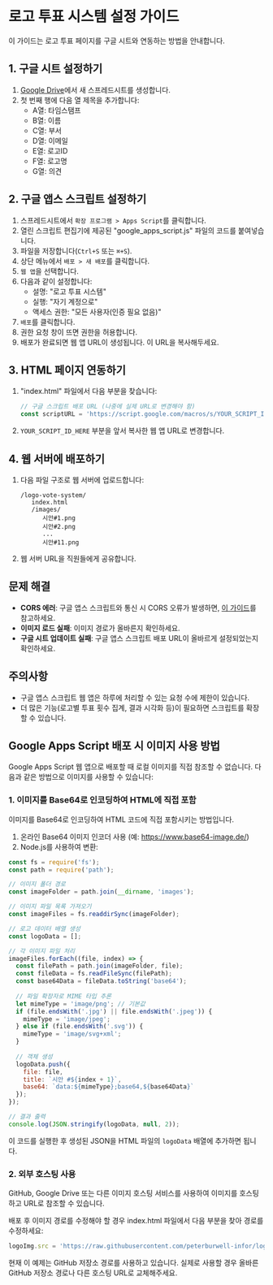 # 로고 투표 시스템 설정 가이드

이 가이드는 로고 투표 페이지를 구글 시트와 연동하는 방법을 안내합니다.

## 1. 구글 시트 설정하기

1. [Google Drive](https://drive.google.com)에서 새 스프레드시트를 생성합니다.
2. 첫 번째 행에 다음 열 제목을 추가합니다:
   - A열: 타임스탬프
   - B열: 이름
   - C열: 부서
   - D열: 이메일
   - E열: 로고ID
   - F열: 로고명
   - G열: 의견

## 2. 구글 앱스 스크립트 설정하기

1. 스프레드시트에서 `확장 프로그램 > Apps Script`를 클릭합니다.
2. 열린 스크립트 편집기에 제공된 "google_apps_script.js" 파일의 코드를 붙여넣습니다.
3. 파일을 저장합니다(`Ctrl+S` 또는 `⌘+S`).
4. 상단 메뉴에서 `배포 > 새 배포`를 클릭합니다.
5. `웹 앱`을 선택합니다.
6. 다음과 같이 설정합니다:
   - 설명: "로고 투표 시스템"
   - 실행: "자기 계정으로"
   - 액세스 권한: "모든 사용자(인증 필요 없음)"
7. `배포`를 클릭합니다.
8. 권한 요청 창이 뜨면 권한을 허용합니다.
9. 배포가 완료되면 웹 앱 URL이 생성됩니다. 이 URL을 복사해두세요.

## 3. HTML 페이지 연동하기

1. "index.html" 파일에서 다음 부분을 찾습니다:
   ```javascript
   // 구글 스크립트 배포 URL (나중에 실제 URL로 변경해야 함)
   const scriptURL = 'https://script.google.com/macros/s/YOUR_SCRIPT_ID_HERE/exec';
   ```

2. `YOUR_SCRIPT_ID_HERE` 부분을 앞서 복사한 웹 앱 URL로 변경합니다.

## 4. 웹 서버에 배포하기

1. 다음 파일 구조로 웹 서버에 업로드합니다:
   ```
   /logo-vote-system/
      index.html
      /images/
         시안#1.png
         시안#2.png
         ...
         시안#11.png
   ```

2. 웹 서버 URL을 직원들에게 공유합니다.

## 문제 해결

- **CORS 에러**: 구글 앱스 스크립트와 통신 시 CORS 오류가 발생하면, [이 가이드](https://developers.google.com/apps-script/guides/web#cors)를 참고하세요.
- **이미지 로드 실패**: 이미지 경로가 올바른지 확인하세요.
- **구글 시트 업데이트 실패**: 구글 앱스 스크립트 배포 URL이 올바르게 설정되었는지 확인하세요.

## 주의사항

- 구글 앱스 스크립트 웹 앱은 하루에 처리할 수 있는 요청 수에 제한이 있습니다.
- 더 많은 기능(로고별 투표 횟수 집계, 결과 시각화 등)이 필요하면 스크립트를 확장할 수 있습니다.

## Google Apps Script 배포 시 이미지 사용 방법

Google Apps Script 웹 앱으로 배포할 때 로컬 이미지를 직접 참조할 수 없습니다. 다음과 같은 방법으로 이미지를 사용할 수 있습니다:

### 1. 이미지를 Base64로 인코딩하여 HTML에 직접 포함

이미지를 Base64로 인코딩하여 HTML 코드에 직접 포함시키는 방법입니다.

1. 온라인 Base64 이미지 인코더 사용 (예: https://www.base64-image.de/)
2. Node.js를 사용하여 변환:

```javascript
const fs = require('fs');
const path = require('path');

// 이미지 폴더 경로
const imageFolder = path.join(__dirname, 'images');

// 이미지 파일 목록 가져오기
const imageFiles = fs.readdirSync(imageFolder);

// 로고 데이터 배열 생성
const logoData = [];

// 각 이미지 파일 처리
imageFiles.forEach((file, index) => {
  const filePath = path.join(imageFolder, file);
  const fileData = fs.readFileSync(filePath);
  const base64Data = fileData.toString('base64');
  
  // 파일 확장자로 MIME 타입 추론
  let mimeType = 'image/png'; // 기본값
  if (file.endsWith('.jpg') || file.endsWith('.jpeg')) {
    mimeType = 'image/jpeg';
  } else if (file.endsWith('.svg')) {
    mimeType = 'image/svg+xml';
  }
  
  // 객체 생성
  logoData.push({
    file: file,
    title: `시안 #${index + 1}`,
    base64: `data:${mimeType};base64,${base64Data}`
  });
});

// 결과 출력
console.log(JSON.stringify(logoData, null, 2));
```

이 코드를 실행한 후 생성된 JSON을 HTML 파일의 `logoData` 배열에 추가하면 됩니다.

### 2. 외부 호스팅 사용

GitHub, Google Drive 또는 다른 이미지 호스팅 서비스를 사용하여 이미지를 호스팅하고 URL로 참조할 수 있습니다.

배포 후 이미지 경로를 수정해야 할 경우 index.html 파일에서 다음 부분을 찾아 경로를 수정하세요:
```javascript
logoImg.src = 'https://raw.githubusercontent.com/peterburwell-infor/logo-vote-system/main/images/' + logoInfo.file;
```

현재 이 예제는 GitHub 저장소 경로를 사용하고 있습니다. 실제로 사용할 경우 올바른 GitHub 저장소 경로나 다른 호스팅 URL로 교체해주세요.
